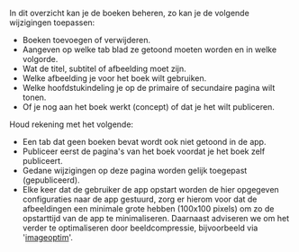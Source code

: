 In dit overzicht kan je de boeken beheren, zo kan je de volgende wijzigingen toepassen:

- Boeken toevoegen of verwijderen.
- Aangeven op welke tab blad ze getoond moeten worden en in welke volgorde.
- Wat de titel, subtitel of afbeelding moet zijn.
- Welke afbeelding je voor het boek wilt gebruiken.
- Welke hoofdstukindeling je op de primaire of secundaire pagina wilt tonen.
- Of je nog aan het boek werkt (concept) of dat je het wilt publiceren.

Houd rekening met het volgende:

- Een tab dat geen boeken bevat wordt ook niet getoond in de app.
- Publiceer eerst de pagina's van het boek voordat je het boek zelf publiceert. 
- Gedane wijzigingen op deze pagina worden gelijk toegepast (gepubliceerd).
- Elke keer dat de gebruiker de app opstart worden de hier opgegeven configuraties naar de app gestuurd,
zorg er hierom voor dat de afbeeldingen een minimale grote hebben
(100x100 pixels) om zo de opstarttijd van de app te minimaliseren.
Daarnaast adviseren we om het verder te optimaliseren door beeldcompressie,
bijvoorbeeld via '[imageoptim](https://imageoptim.com/api)'.